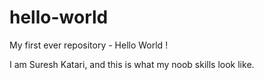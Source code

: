 # hello-world

My first ever repository - Hello World !

I am Suresh Katari, and this is what my noob skills look like.
